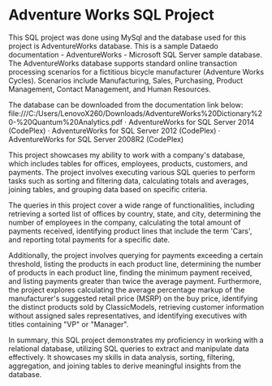 # Adventure Works SQL Project

This SQL project was done using MySql and the database used for this project is AdventureWorks database. This is a sample Dataedo documentation - AdventureWorks - Microsoft SQL Server sample database. The AdventureWorks database supports standard online transaction processing scenarios for a fictitious bicycle manufacturer (Adventure Works Cycles). Scenarios include Manufacturing, Sales, Purchasing, Product Management, Contact Management, and Human Resources.

The database can be downloaded from the documentation link below:
file:///C:/Users/LenovoX260/Downloads/AdventureWorks%20Dictionary%20-%20Quantum%20Analytics.pdf
· AdventureWorks for SQL Server 2014 (CodePlex)
· AdventureWorks for SQL Server 2012 (CodePlex)
· AdventureWorks for SQL Server 2008R2 (CodePlex)

This project showcases my ability to work with a company's database, which includes tables for offices, employees, products, customers, and payments. The project involves executing various SQL queries to perform tasks such as sorting and filtering data, calculating totals and averages, joining tables, and grouping data based on specific criteria.

The queries in this project cover a wide range of functionalities, including retrieving a sorted list of offices by country, state, and city, determining the number of employees in the company, calculating the total amount of payments received, identifying product lines that include the term 'Cars', and reporting total payments for a specific date.

Additionally, the project involves querying for payments exceeding a certain threshold, listing the products in each product line, determining the number of products in each product line, finding the minimum payment received, and listing payments greater than twice the average payment.
Furthermore, the project explores calculating the average percentage markup of the manufacturer's suggested retail price (MSRP) on the buy price, identifying the distinct products sold by ClassicModels, retrieving customer information without assigned sales representatives, and identifying executives with titles containing "VP" or "Manager".

In summary, this SQL project demonstrates my proficiency in working with a relational database, utilizing SQL queries to extract and manipulate data effectively. It showcases my skills in data analysis, sorting, filtering, aggregation, and joining tables to derive meaningful insights from the database.
